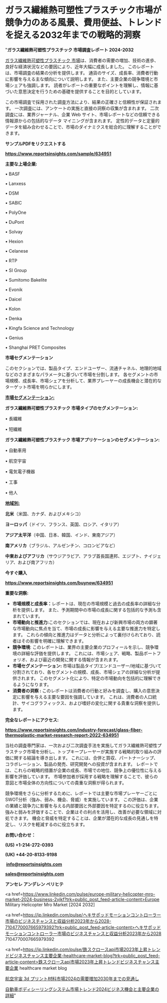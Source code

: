# ガラス繊維熱可塑性プラスチック市場が競争力のある風景、費用便益、トレンドを捉える2032年までの戦略的洞察

"<strong>ガラス繊維熱可塑性プラスチック 市場調査レポート 2024-2032</strong>

<a href=https://www.reportsinsights.com/sample/634951>ガラス繊維熱可塑性プラスチック 市場</a>は、消費者の需要の増加、技術の進歩、良好な経済状況などの要因により、近年大幅に成長しました。 このレポートは、市場調査の結果の分析を提供します。 通貨のサイズ、成長率、消費者行動に影響を与える主な傾向について説明します。 また、主要企業の競争環境と市場シェアも強調します。 読者がレポートの重要なポイントを理解し、情報に基づいた意思決定を行うための基礎を提供することを目的としています。

この市場調査で採用された調査方法により、結果の正確さと信頼性が保証されます。 一次調査には、アンケートの実施と直接の洞察の収集が含まれます。 二次調査には、業界ジャーナル、企業 Web サイト、市場レポートなどの信頼できる情報源からの包括的なデータ マイニングが含まれます。 定性的データと定量的データを組み合わせることで、市場のダイナミクスを総合的に理解することができます。

<strong><b>サンプルPDFをリクエストする</b></strong>

<a href=https://www.reportsinsights.com/sample/634951><strong><u>https://www.reportsinsights.com/sample/634951</u></strong></a>

<strong>主要な上場企業:</strong>

• BASF

• Lanxess

• DSM

• SABIC

• PolyOne

• DuPont

• Solvay

• Hexion

• Celanese

• RTP

• SI Group

• Sumitomo Bakelite

• Evonik

• Daicel

• Kolon

• Denka

• Kingfa Science and Technology

• Genius

• Shanghai PRET Composites

<strong>市場セグメンテーション</strong>

このセクションでは、製品タイプ、エンドユーザー、流通チャネル、地理的地域などのさまざまなパラメータに基づいて市場を分割します。 各セグメントの市場規模、成長率、市場シェアを分析して、業界プレーヤーの成長機会と潜在的なターゲット市場を明らかにします。

<strong><u>市場セグメンテーション</u></strong><strong><u>:</u></strong>

<strong>ガラス繊維熱可塑性プラスチック 市場タイプのセグメンテーション:</strong>

• 長繊維

• 短繊維

<strong>ガラス繊維熱可塑性プラスチック 市場アプリケーションのセグメンテーション:</strong>

• 自動車用

• 航空宇宙

• 電気電子機器

• 工事

• 他人

<strong><u>地域別</u></strong><strong><u>:</u></strong>

<strong>北米</strong>（米国、カナダ、およびメキシコ）

<strong>ヨーロッパ</strong>（ドイツ、フランス、英国、ロシア、イタリア）

<strong>アジア太平洋</strong>（中国、日本、韓国、インド、東南アジア）

<strong>南アメリカ</strong>（ブラジル、アルゼンチン、コロンビアなど）

<strong>中東およびアフリカ</strong>（サウジアラビア、アラブ首長国連邦、エジプト、ナイジェリア、および南アフリカ）

<strong>今すぐ購入</strong>

<a href=https://www.reportsinsights.com/buynow/634951><strong><u>https://www.reportsinsights.com/buynow/634951</u></strong></a>

<strong>重要な洞察:</strong>
<ul>
  <li><strong>市場規模と成長率：</strong>レポートは、現在の市場規模と過去の成長率の詳細な分析を提供します。 また、予測期間中の市場の成長に関する包括的な予測も含まれています。</li>
  <li><strong>市場動向と推進力:</strong>このセクションでは、現在および新興市場の両方の顕著な市場動向に焦点を当て、市場の成長に影響を与える主要な推進力を特定します。 これらの傾向と推進力はデータと分析によって裏付けられており、読者はその影響を明確に理解できます。</li>
  <li><strong>競争環境</strong>: このレポートは、業界の主要企業のプロフィールを示し、競争環境の詳細な評価を提供します。 これには、市場シェア、戦略、製品ポートフォリオ、および最近の開発に関する情報が含まれます。</li>
  <li><strong>市場セグメンテーション: </strong>市場は製品タイプ/エンドユーザー/地域に基づいて分割されており、各セグメントの規模、成長、市場シェアの詳細な分析が提供されます。 このセグメント化により、特定の市場動向を包括的に理解できるようになります。</li>
  <li><strong>消費者の洞察 : </strong>このレポートは消費者の行動と好みを調査し、購入の意思決定に影響を与える主要な要因を強調しています。 これは、消費者の人口統計、サイコグラフィックス、および嗜好の変化に関する貴重な洞察を提供します。</li>
</ul>
<strong>完全なレポートにアクセス:</strong>

<a href=https://www.reportsinsights.com/industry-forecast/glass-fiber-thermoplastic-market-research-report-2022-634951><strong><u><b>https://www.reportsinsights.com/industry-forecast/glass-fiber-thermoplastic-market-research-report-2022-634951</b></u></strong></a>

当社の調査専門家は、一次および二次調査手法を実施してガラス繊維熱可塑性プラスチック市場を分析し、トップキープレーヤーが実施する戦略的取り組みの評価に関する結論を導き出します。 これには、合併と買収、パートナーシップ、コラボレーション、製品の発売、研究開発への投資が含まれます。 レポートでは、これらの戦略的措置が企業の成長、市場での地位、競争上の優位性に与える影響を評価しています。 市場参加者が採用する戦略を理解することで、彼らの意図と市場全体の方向性についての貴重な洞察が得られます。

競争環境をさらに分析するために、レポートでは主要な市場プレーヤーごとにSWOT分析（強み、弱み、機会、脅威）を実施しています。 この評価は、企業の業績と競争力に影響を与える内部要因と外部要因を特定するのに役立ちます。 強みと弱みを評価することで、企業はその利点を活用し、改善が必要な領域に対処できます。 機会と脅威を特定することは、企業が潜在的な成長の見通しを特定し、リスクを軽減するのに役立ちます。

<strong>お問い合わせ：</strong>

<strong>(US) +1-214-272-0393</strong>

<strong>(UK) +44-20-8133-9198</strong>

<strong> </strong><a href=info@reportsinsights.com><strong><u>info@reportsinsights.com</u></strong></a>

<a href=sales@reportsinsights.com><strong><u>sales@reportsinsights.com</u></strong></a>

<strong>アンセレ アンデレン ベリヒテ</strong>

<a href=https://www.linkedin.com/pulse/europe-military-helicopter-mro-market-2024-business-2vjkf?trk=public_post_feed-article-content>Europe Military Helicopter Mro Market [2024 2032]</a>

<a href=https://jp.linkedin.com/pulse/ヘキサポッドモーションコントローラー市場のビジネスチャンスと収益分析2023年から2028-7104770007665979392?trk=public_post_feed-article-content>ヘキサポッドモーションコントローラー市場のビジネスチャンスと収益分析2023年から2028 7104770007665979392</a>

<a href=https://jp.linkedin.com/pulse/鉄スクロースapi市場2023年上昇トレンドビジネスチャンス主要企業-healthcare-market-blog?trk=public_post_feed-article-content>鉄スクロースapi市場2023年上昇トレンドビジネスチャンス主要企業 healthcare market blog</a>

<a href=https://www.linkedin.com/pulse/航空宇宙-3d-プリント材料市場2024の需要増加2030年までの見通し-reports-insights-expert/>航空宇宙 3d プリント材料市場2024の需要増加2030年までの見通し</a>

<a href=https://www.linkedin.com/pulse/自動車ボディシーリングシステム市場トレンド2024ビジネス機会と主要企業の詳細-reports-insights-expert-wy3ee/>自動車ボディシーリングシステム市場トレンド2024ビジネス機会と主要企業の詳細</a>"
